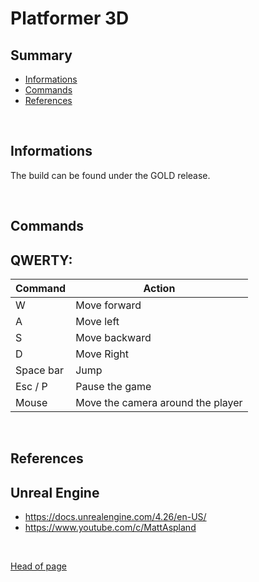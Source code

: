 # **Platformer 3D**

## **Summary**
- [Informations](#Informations)
- [Commands](#Commands)
- [References](#References)

<br>

## **Informations**

The build can be found under the GOLD release.

<br>

## **Commands**

QWERTY:
---

Command      | Action
-------      | ------
W            | Move forward
A            | Move left
S            | Move backward
D            | Move Right
Space bar    | Jump
Esc / P      | Pause the game
Mouse        | Move the camera around the player

<br>

## **References**

Unreal Engine
---
- https://docs.unrealengine.com/4.26/en-US/
- https://www.youtube.com/c/MattAspland

<br>

[Head of page](#Summary)
